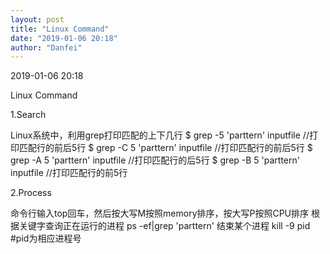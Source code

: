 ```yaml
---
layout: post
title: "Linux Command"
date: "2019-01-06 20:18"
author: "Danfei"
---
```

2019-01-06 20:18

Linux Command

1.Search

Linux系统中，利用grep打印匹配的上下几行
	$ grep -5 'parttern' inputfile //打印匹配行的前后5行
	$ grep -C 5 'parttern' inputfile //打印匹配行的前后5行
	$ grep -A 5 'parttern' inputfile //打印匹配行的后5行
	$ grep -B 5 'parttern' inputfile //打印匹配行的前5行

2.Process

命令行输入top回车，然后按大写M按照memory排序，按大写P按照CPU排序
根据关键字查询正在运行的进程
	ps -ef|grep 'parttern'
结束某个进程
	kill -9 pid #pid为相应进程号
